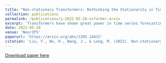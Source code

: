 ```yaml
---
title: "Non-stationary Transformers: Rethinking the Stationarity in Time Series Forecasting"
collection: publications
permalink: /publications/y-2022-05-28-nsformer-arxiv
excerpt: 'Transformers have shown great power in time series forecasting due to their global-range modeling ability. However, their performance can degenerate terribly on non-stationary real-world data in which the joint distribution changes over time. Previous studies primarily adopt stationarization to reduce the non-stationarity of original series for better predictability. But the stationarized series deprived of inherent non-stationarity can be less instructive for real-world bursty events forecasting. This problem, termed over-stationarization in this paper, leads Transformers to generate indistinguishable temporal attentions for different series and impedes the predictive capability of deep models. To tackle the dilemma between series predictability and model capability, we propose Non-stationary Transformers as a generic framework with two interdependent modules: Series Stationarization and De-stationary Attention. Concretely, Series Stationarization unifies the statistics of each input and converts the output with restored statistics for better predictability. To address over-stationarization, De-stationary Attention is devised to recover the intrinsic non-stationary information into temporal dependencies by approximating distinguishable attentions learned from unstationarized series. Our Non-stationary Transformers framework consistently boosts mainstream Transformers by a large margin, which reduces 49.43% MSE on Transformer, 47.34% on Informer, and 46.89% on Reformer, making each of them the state-of-the-art in time series forecasting. Code is available at this repository: https://github.com/thuml/Nonstationary_Transformers.'
date: 2022-05-28
venue: 'NeurIPS'
paperurl: 'https://arxiv.org/abs/2205.14415'
citation: 'Liu, Y., Wu, H., Wang, J., & Long, M. (2022). Non-stationary Transformers: Rethinking the Stationarity in Time Series Forecasting. NeurIPS 2022.'
---
```


[Download paper here](https://arxiv.org/pdf/2205.14415.pdf)

